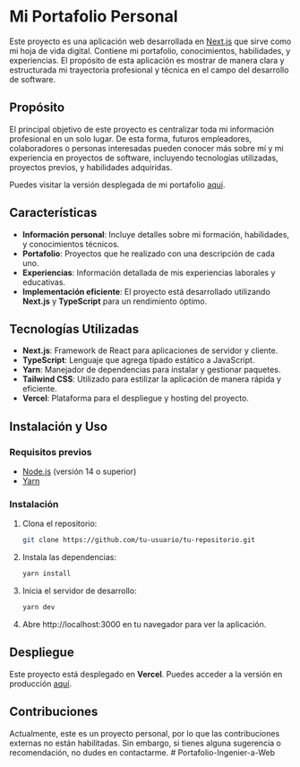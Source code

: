 # Mi Portafolio Personal

Este proyecto es una aplicación web desarrollada en [Next.js](https://nextjs.org/) que sirve como mi hoja de vida digital. Contiene mi portafolio, conocimientos, habilidades, y experiencias. El propósito de esta aplicación es mostrar de manera clara y estructurada mi trayectoria profesional y técnica en el campo del desarrollo de software.

## Propósito

El principal objetivo de este proyecto es centralizar toda mi información profesional en un solo lugar. De esta forma, futuros empleadores, colaboradores o personas interesadas pueden conocer más sobre mí y mi experiencia en proyectos de software, incluyendo tecnologías utilizadas, proyectos previos, y habilidades adquiridas.

Puedes visitar la versión desplegada de mi portafolio [aquí](https://jaime-andres-munoz.vercel.app/).

## Características

- **Información personal**: Incluye detalles sobre mi formación, habilidades, y conocimientos técnicos.
- **Portafolio**: Proyectos que he realizado con una descripción de cada uno.
- **Experiencias**: Información detallada de mis experiencias laborales y educativas.
- **Implementación eficiente**: El proyecto está desarrollado utilizando **Next.js** y **TypeScript** para un rendimiento óptimo.
  
## Tecnologías Utilizadas

- **Next.js**: Framework de React para aplicaciones de servidor y cliente.
- **TypeScript**: Lenguaje que agrega tipado estático a JavaScript.
- **Yarn**: Manejador de dependencias para instalar y gestionar paquetes.
- **Tailwind CSS**: Utilizado para estilizar la aplicación de manera rápida y eficiente.
- **Vercel**: Plataforma para el despliegue y hosting del proyecto.

## Instalación y Uso

### Requisitos previos

- [Node.js](https://nodejs.org/) (versión 14 o superior)
- [Yarn](https://yarnpkg.com/)

### Instalación

1. Clona el repositorio:

   ```bash
   git clone https://github.com/tu-usuario/tu-repositorio.git
   ```
2. Instala las dependencias:
   
    ```bash
   yarn install
   ```
3. Inicia el servidor de desarrollo:
   
    ```bash
   yarn dev
   ```
   
4. Abre http://localhost:3000 en tu navegador para ver la aplicación.

## Despliegue
Este proyecto está desplegado en **Vercel**. Puedes acceder a la versión en producción [aquí](https://portafolio-ing-web.vercel.app/).

## Contribuciones
Actualmente, este es un proyecto personal, por lo que las contribuciones externas no están habilitadas. Sin embargo, si tienes alguna sugerencia o recomendación, no dudes en contactarme.
#   P o r t a f o l i o - I n g e n i e r - a - W e b  
 